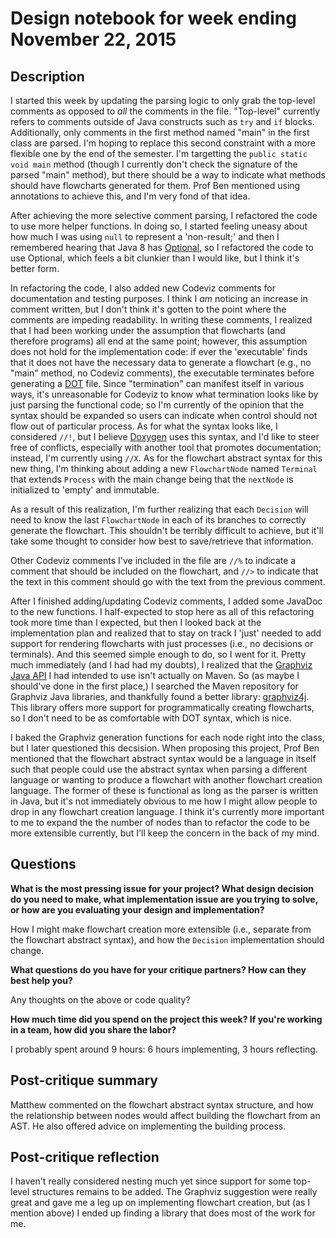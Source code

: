 # Design notebook for week ending November 22, 2015

## Description

I started this week by updating the parsing logic to only grab the top-level comments
as opposed to _all_ the comments in the file.
"Top-level" currently refers to comments outside of Java constructs such as `try` and `if` blocks.
Additionally, only comments in the first method named "main" in the first class are parsed.
I'm hoping to replace this second constraint with a more flexible one by the end of the semester.
I'm targetting the `public static void main` method
(though I currently don't check the signature of the parsed "main" method),
but there should be a way to indicate what methods should have flowcharts generated for them.
Prof Ben mentioned using annotations to achieve this, and I'm very fond of that idea.

After achieving the more selective comment parsing, I refactored the code to use more helper functions.
In doing so, I started feeling uneasy about how much I was using `null` to represent a 'non-result;'
and then I remembered hearing that Java 8 has [Optional], so I refactored the code to use Optional,
which feels a bit clunkier than I would like, but I think it's better form.

In refactoring the code, I also added new Codeviz comments for documentation and testing purposes.
I think I _am_ noticing an increase in comment written,
but I don't think it's gotten to the point where the comments are impeding readability.
In writing these comments, I realized that I had been working under the assumption
that flowcharts (and therefore programs) all end at the same point;
however, this assumption does not hold for the implementation code:
if ever the 'executable' finds that it does not have the necessary data to generate a flowchart
(e.g., no "main" method, no Codeviz comments), the executable terminates before generating a [DOT] file.
Since "termination" can manifest itself in various ways,
it's unreasonable for Codeviz to know what termination looks like by just parsing the functional code;
so I'm currently of the opinion that the syntax should be expanded
so users can indicate when control should not flow out of particular process.
As for what the syntax looks like, I considered `//!`,
but I believe [Doxygen] uses this syntax, and I'd like to steer free of conflicts,
especially with another tool that promotes documentation; instead, I'm currently using `//X`.
As for the flowchart abstract syntax for this new thing,
I'm thinking about adding a new `FlowchartNode` named `Terminal` that extends `Process`
with the main change being that the `nextNode` is initialized to 'empty' and immutable.

As a result of this realization, I'm further realizing that each `Decision` will need to know
the last `FlowchartNode` in each of its branches to correctly generate the flowchart.
This shouldn't be terribly difficult to achieve,
but it'll take some thought to consider how best to save/retrieve that information.

Other Codeviz comments I've included in the file are `//%`
to indicate a comment that should be included on the flowchart,
and `//>` to indicate that the text in this comment
should go with the text from the previous comment.

After I finished adding/updating Codeviz comments, I added some JavaDoc to the new functions.
I half-expected to stop here as all of this refactoring took more time than I expected,
but then I looked back at the implementation plan
and realized that to stay on track I 'just' needed to add support
for rendering flowcharts with just processes (i.e., no decisions or terminals).
And this seemed simple enough to do, so I went for it.
Pretty much immediately (and I had had my doubts),
I realized that the [Graphviz Java API] I had intended to use isn't actually on Maven.
So (as maybe I should've done in the first place,)
I searched the Maven repository for Graphviz Java libraries,
and thankfully found a better library: [graphviz4j].
This library offers more support for programmatically creating flowcharts,
so I don't need to be as comfortable with DOT syntax, which is nice.

I baked the Graphviz generation functions for each node right into the class,
but I later questioned this decsision. When proposing this project,
Prof Ben mentioned that the flowchart abstract syntax would be a language in itself
such that people could use the abstract syntax when parsing a different language
or wanting to produce a flowchart with another flowchart creation language.
The former of these is functional as long as the parser is written in Java,
but it's not immediately obvious to me how I might allow people to drop in any flowchart creation language.
I think it's currently more important to me to expand the the number of nodes
than to refactor the code to be more extensible currently,
but I'll keep the concern in the back of my mind.

## Questions

**What is the most pressing issue for your project? What design decision do
you need to make, what implementation issue are you trying to solve, or how
are you evaluating your design and implementation?**

How I might make flowchart creation more extensible
(i.e., separate from the flowchart abstract syntax),
and how the `Decision` implementation should change.

**What questions do you have for your critique partners? How can they best help
you?**

Any thoughts on the above or code quality?

**How much time did you spend on the project this week? If you're working in a
team, how did you share the labor?**

I probably spent around 9 hours:
6 hours implementing, 3 hours reflecting.

## Post-critique summary

Matthew commented on the flowchart abstract syntax structure,
and how the relationship between nodes would affect building the flowchart from an AST.
He also offered advice on implementing the building process.

## Post-critique reflection

I haven't really considered nesting much yet
since support for some top-level structures remains to be added.
The Graphviz suggestion were really great and gave me a leg up on implementing flowchart creation,
but (as I mention above) I ended up finding a library that does most of the work for me.

[DOT]: http://www.graphviz.org/content/dot-language
[Doxygen]: http://www.stack.nl/~dimitri/doxygen/
[graphviz4j]: https://github.com/shevek/graphviz4j
[Graphviz Java API]: https://github.com/jabbalaci/graphviz-java-api
[Optional]: https://docs.oracle.com/javase/8/docs/api/java/util/Optional.html
